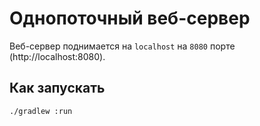 # Однопоточный веб-сервер

Веб-сервер поднимается на `localhost` на `8080` порте (http://localhost:8080).

## Как запускать

```
./gradlew :run
```